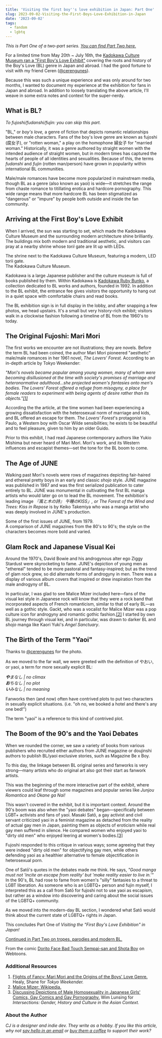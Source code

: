 ```yaml
---
title: 'Visiting the first boy''s love exhibition in Japan: Part One'
slug: 2023-09-02-Visiting-the-First-Boys-Love-Exhibition-in-Japan
date: '2023-09-02'
tags:
  - fandom
  - lgbtq
---
```


_This is Part One of a two-part series. [You can find Part Two here.](2023-09-30-Visiting-the-First-Boys-Love-Exhibition-in-Japan.html)_

For a limited time from May 20th ~ July 16th, the [Kadokawa Culture Museum ran a "First Boy's Love Exhibit"](https://kadcul.com/event/121) covering the roots and history of the Boy's Love (BL) genre in Japan and abroad. I had the good fortune to visit with my friend Ceren ([@cerengunes](https://twitter.com/CerenGunes)).

Because this was such a unique experience and was only around for two months, I wanted to document my experience at the exhibition for fans in Japan and abroad. In addition to loosely translating the above article, I'll weave in some extra notes and context for the super-nerdy.

## What is BL?

_To fujoshi/fudanshi/fujin: you can skip this part._

"BL," or _boy's love,_ a genre of fiction that depicts romantic relationships between male characters. Fans of the boy's love genre are known as fujoshi (腐女子), or "rotten woman," a play on the homophone 婦女子 for "married woman." Historically, it was a genre authored by straight women with the intended audience of straight women, but in modern times has captured the hearts of people of all identities and sexualities. Because of this, the terms _fudanshi_ and _fujin_ (rotten man/person) have grown in popularity within international BL communities.

Male/male romances have become more popularized in mainstream media, though BL as a genre (also known as yaoi) is wide—it stretches the range from chaste romance to titillating erotica and hardcore pornography. This wide range means that more hardcore BL has been stigmatized as "dangerous" or "impure" by people both outside and inside the fan community.

## Arriving at the First Boy's Love Exhibit

When I arrived, the sun was starting to set, which made the Kadokawa Culture Museum and the surrounding modern architecture shine brilliantly. The buildings mix both modern and traditional aesthetic, and visitors can pray at a nearby shrine whose _torii_ gate are lit up with LEDs.

<div class="caption">The shrine next to the Kadokawa Culture Museum, featuring a modern, LED torii gate.</div>

<div class="caption">The Kadokawa Culture Museum.</div>

Kadokawa is a large Japanese publisher and the culture museum is full of books published by them. Within Kadokawa is [Kadokawa Ruby Bunko](https://ruby.kadokawa.co.jp/), a collection dedicated to BL works and authors, founded in 1992. In addition to the BL exhibit, the entrance fee gives visitors the opportunity to hang out in a quiet space with comfortable chairs and read books.

The BL exhibition sign is in full display in the lobby, and after snapping a few photos, we head upstairs. It's a small but very history-rich exhibit; visitors walk in a clockwise fashion following a timeline of BL from the 1960's to today.

## The Original Fujoshi: Mari Mori

The first works we encounter are not illustrations; they are novels. Before the term BL had been coined, the author Mari Mori pioneered "aesthetic" male/male romances in her 1961 novel, _The Lovers' Forest._ According to an in-depth article by Tokyo Weekender:

_"Mori's novels became popular among young women, many of whom were becoming disillusioned at the time with society's promises of marriage and heteronormative adulthood...she projected women's fantasies onto men's bodies. The Lovers' Forest offered a refuge from misogyny, a place for female readers to experiment with being agents of desire rather than its objects."[\[1\]](#resources)_

According the the article, at the time women had been experiencing a growing dissatisfaction with the heterosexual norm of marriage and kids, and BL offered an escape for them. _The Lovers' Forest_'s protagonist is Paulo, a Western boy with Oscar Wilde sensibilities; he exists to be beautiful and to feel pleasure, given to him by an older Guido.

Prior to this exhibit, I had read Japanese contemporary authors like Yukio Mishima but never heard of Mari Mori. Mori's work, and its Western influences and escapist themes—set the tone for the BL boom to come.

## The Age of JUNE

Walking past Mori's novels were rows of magazines depicting fair-haired and ethereal pretty boys in an early and classic _shojo_ style. JUNE magazine was published in 1987 and was the first serialized publication to cater entirely to BL. JUNE was monumental in cultivating the first BL manga artists who would later go on to lead the BL movement. The exhibition's leading image _『風と木の詩』 午睡のKISS」, or The Forest of the Wind and Trees: Kiss in Repose_ is by Keiko Takemiya who was a manga artist who was deeply involved in JUNE's production.

<div class="caption">Some of the first issues of JUNE, from 1979.</div>

<div class="caption">A comparison of JUNE magazines from the 80's to 90's; the style on the characters becomes more bold and varied.</div>

## Glam Rock and Japanese Visual Kei

Around the 1970's, David Bowie and his androgynous alter ego Ziggy Stardust were skyrocketing to fame. JUNE's depiction of young men as "ethereal" tended to be more pastoral and fantasy-inspired; but as the trend of glam rock grew, so did alternate forms of androgyny in men. There was a display of various album covers that inspired or drew inspiration from the male androgyny of BL.

In particular, I was glad to see Malice Mizer included here—fans of the visual kei style in Japanese rock will know that they were a rock band that incorporated aspects of French romanticism, similar to that of early BL—as well as a gothic style. Gackt, who was a vocalist for Malice Mizer was a pop culture icon for androgyny and romantic gothic fashion.[\[2\]](#resources) I started by own BL journey through visual kei, and in particular, was drawn to darker BL and _shojo_ manga like Kaori Yuki's _Angel Sanctuary_.

## The Birth of the Term "Yaoi"

<div class="caption">Thanks to <a href="https://twitter.com/CerenGunes" target="_blank">@cerengunes</a> for the photo.</div>

As we moved to the far wall, we were greeted with the definition of やおい, or yaoi, a term for more sexually explicit BL:

_**や**まなし | no climax_  
_**お**ちなし | no plot_  
_**い**みなし | no meaning_

Fanworks then (and now) often have contrived plots to put two characters in sexually explicit situations. (i.e. "oh no, we booked a hotel and there's any one bed!")

The term "yaoi" is a reference to this kind of contrived plot.

## The Boom of the 90's and the Yaoi Debates

When we rounded the corner, we saw a variety of books from various publishers who recruited either authors from JUNE magazine or doujinshi authors to publish BL/yaoi exclusive stories, such as Magazine Be x Boy.

To this day, the linkage between BL original series and fanworks is very strong—many artists who do original art also got their start as fanwork artists.

This was the beginning of the more interactive part of the exhibit, where viewers could leaf through some magazines and popular series like _Junjou Romantica_ and _Okane ga Nai!_

This wasn't covered in the exhibit, but it is important context. Around the 90's boom was also when the "yaoi debates" began—specifically between LGBT+ activists and fans of yaoi. Masaki Satō, a gay activist and civil servant criticized yaoi in a feminist magazine as detached from the reality of actual gay men in Japan, painting them as objects of eroticism while real gay men suffered in silence. He compared women who enjoyed yaoi to "dirty old men" who enjoyed leering at women's bodies.[\[3\]](#resources)

Fujoshi responded to this critique in various ways; some agreeing that they were indeed "dirty old men" for objectifying gay men, while others defending yaoi as a healthier alternative to female objectification in heterosexual porn.

One of Satō's quotes in the debates made me think. He says, _"Good manga must not 'incite an escape from reality' but 'make reality easier to live in.'"_ In the 90's, BL had rose to fame from women's "silly" fantasies to a threat to LGBT liberation. As someone who is an LGBTQ+ person and fujin myself, I interpreted this as a call from Satō for fujoshi not to use yaoi as escapism, but rather as a window into discovering and caring about the social issues of the LGBTQ+ community.

As we moved into the modern-day BL section, I wondered what Satō would think about the current state of LGBTQ+ rights in Japan.

This concludes Part One of _Visiting the "First Boy's Love Exhibition" in Japan!_

[Continued in Part Two on tropes, parodies and modern BL.](2023-09-30-Visiting-the-First-Boys-Love-Exhibition-in-Japan.html)

<div class="caption">From the comic <a href="https://www.webtoons.com/en/canvas/dorito-faced-bad-touch-sempai-san-and-shota-boy-/list?title_no=315" target="_blank">Dorito Face Bad Touch Sempai-san and Shota Boy</a> on Webtoons.</div>

### Additional Resources

1.  [Flights of Fancy: Mari Mori and the Origins of the Boys' Love Genre.](https://www.tokyoweekender.com/art_and_culture/books-literature-art_and_culture/mari-mori-boys-love/) Healy, Shane for _Tokyo Weekender._
2.  [Malice Mizer: Wikipedia.](https://en.wikipedia.org/wiki/Malice_Mizer)
3.  [Discussing Depictions of Male Homosexuality in Japanese Girls' Comics, Gay Comics and Gay Pornography.](http://intersections.anu.edu.au/issue12/lunsing.html) Wim Lunsing for _Intersections: Gender, History and Culture in the Asian Context._

### About the Author

_CJ is a designer and indie dev. They write as a hobby. If you like this article, why not [say hello in an email](https://illuminesce.net/contact) or [buy them a coffee](https://ko-fi.com/studioterranova) to support their work?_
